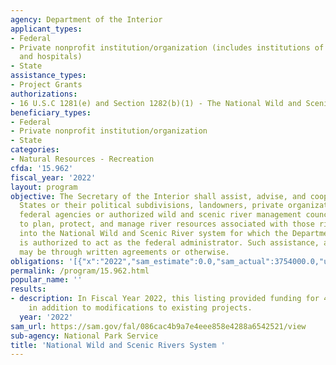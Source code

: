 ```yaml
---
agency: Department of the Interior
applicant_types:
- Federal
- Private nonprofit institution/organization (includes institutions of higher education
  and hospitals)
- State
assistance_types:
- Project Grants
authorizations:
- 16 U.S.C 1281(e) and Section 1282(b)(1) - The National Wild and Scenic Rivers Act.
beneficiary_types:
- Federal
- Private nonprofit institution/organization
- State
categories:
- Natural Resources - Recreation
cfda: '15.962'
fiscal_year: '2022'
layout: program
objective: The Secretary of the Interior shall assist, advise, and cooperate with
  States or their political subdivisions, landowners, private organizations, other
  federal agencies or authorized wild and scenic river management councils or committees
  to plan, protect, and manage river resources associated with those rivers designated
  into the National Wild and Scenic River system for which the Department of the Interior
  is authorized to act as the federal administrator. Such assistance, advice and cooperation
  may be through written agreements or otherwise.
obligations: '[{"x":"2022","sam_estimate":0.0,"sam_actual":3754000.0,"usa_spending_actual":3754000.0},{"x":"2023","sam_estimate":4000000.0,"sam_actual":0.0,"usa_spending_actual":1298715.0},{"x":"2024","sam_estimate":4000000.0,"sam_actual":0.0,"usa_spending_actual":0.0}]'
permalink: /program/15.962.html
popular_name: ''
results:
- description: In Fiscal Year 2022, this listing provided funding for 4 new projects
    in addition to modifications to existing projects.
  year: '2022'
sam_url: https://sam.gov/fal/086cac4b9a7e4eee858e4288a6542521/view
sub-agency: National Park Service
title: 'National Wild and Scenic Rivers System '
---
```

